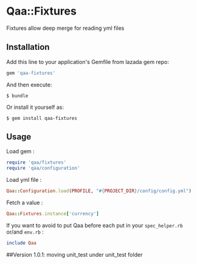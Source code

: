 # Qaa::Fixtures
Fixtures allow deep merge for reading yml files

## Installation

Add this line to your application's Gemfile from lazada gem repo:

```ruby
gem 'qaa-fixtures'
```

And then execute:

    $ bundle

Or install it yourself as:

    $ gem install qaa-fixtures

## Usage

Load gem :

```ruby
require 'qaa/fixtures'
require 'qaa/configuration'
```


Load yml file :

```ruby
Qaa::Configuration.load(PROFILE, "#{PROJECT_DIR}/config/config.yml")
```


Fetch a value :

```ruby
Qaa::Fixtures.instance['currency']
```


If you want to avoid to put Qaa before each put in your `spec_helper.rb` or/and `env.rb` :

```ruby
include Qaa
```

##Version
1.0.1: moving unit_test under unit_test folder